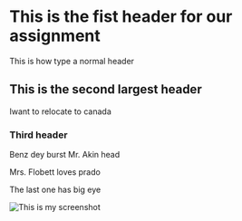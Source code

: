 # This is the fist header for our assignment


This is how type a normal header

## This is the second largest header

Iwant to relocate to canada


### Third header

Benz dey burst Mr. Akin head

Mrs. Flobett loves prado

The last one has big eye


![This is my screenshot]()